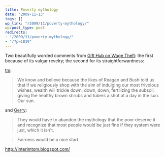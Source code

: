 ```yaml
---
title: Poverty mythology
date: '2009-11-13'
tags: []
wp_link: "/2009/11/poverty-mythology/"
wp:post_type: post
redirects:
- "/2009/11/poverty-mythology/"
- "/?p=1019"
---
```


Two beautifully worded comments from [Gift Hub on Wage Theft](http://www.gifthub.org/2009/11/take-action-against-wage-theft.html#comments): the first because of its vulgar revelry; the second for its straightforwardness:

[tm](http://interimtom.blogspot.com/):

> We know and believe because the likes of Reagan and Bush told us that if we religiously shop with the aim of indulging our most frivolous wishes, wealth will trickle down, down, down, fertilizing the subsoil, giving the healthy brown shrubs and tubers a shot at a day in the sun. Our sun.

and [Gerry](http://twitter.com/ddenizen):

> They would have to abandon the mythology that the poor deserve it and recognize that most people would be just fine if they system were just, which it isn't.

>

> Fairness would be a nice start.

http://interimtom.blogspot.com/
